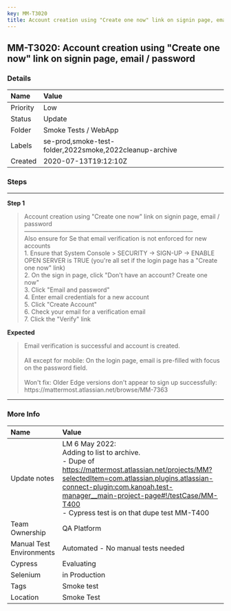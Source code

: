 ```yaml
---
key: MM-T3020
title: Account creation using "Create one now" link on signin page, email / password
---
```


## MM-T3020: Account creation using "Create one now" link on signin page, email / password

### Details

| Name     | Value                                                   |
| :------- | :------------------------------------------------------ |
| Priority | Low                                                     |
| Status   | Update                                                  |
| Folder   | Smoke Tests / WebApp                                    |
| Labels   | se-prod,smoke-test-folder,2022smoke,2022cleanup-archive |
| Created  | 2020-07-13T19:12:10Z                                    |

### Steps

<hr/>

**Step 1**

> <article>Account creation using &quot;Create one now&quot; link on signin page, email / password<br />&mdash;&mdash;&mdash;&mdash;&mdash;&mdash;&mdash;&mdash;&mdash;&mdash;&mdash;&mdash;&mdash;&mdash;&mdash;&mdash;&mdash;&mdash;&mdash;&mdash;&mdash;&mdash;&mdash;&mdash;&mdash;&mdash;&mdash;&mdash;<br />Also ensure for Se that email verification is not enforced for new accounts<br />1. Ensure that System Console &gt; SECURITY -&gt; SIGN-UP -&gt; ENABLE OPEN SERVER is TRUE (you're all set if the login page has a &quot;Create one now&quot; link)<br />2. On the sign in page, click &quot;Don't have an account? Create one now&quot;<br />3. Click &quot;Email and password&quot;<br />4. Enter email credentials for a new account<br />5. Click &quot;Create Account&quot;<br />6. Check your email for a verification email<br />7. Click the &quot;Verify&quot; link</article>

**Expected**

> <article>Email verification is successful and account is created. <br /><br />All except for mobile: On the login page, email is pre-filled with focus on the password field.<br /><br />Won't fix: Older Edge versions don't appear to sign up successfully:  <br />https://mattermost.atlassian.net/browse/MM-7363</article>

<hr/>

### More Info

| Name                     | Value                                                                                                                                                                                                                                                                                 |
| :----------------------- | :------------------------------------------------------------------------------------------------------------------------------------------------------------------------------------------------------------------------------------------------------------------------------------ |
| Update notes             | LM 6 May 2022:<br />Adding to list to archive.<br />- Dupe of https://mattermost.atlassian.net/projects/MM?selectedItem=com.atlassian.plugins.atlassian-connect-plugin:com.kanoah.test-manager__main-project-page#!/testCase/MM-T400<br />- Cypress test is on that dupe test MM-T400 |
| Team Ownership           | QA Platform                                                                                                                                                                                                                                                                           |
| Manual Test Environments | Automated - No manual tests needed                                                                                                                                                                                                                                                    |
| Cypress                  | Evaluating                                                                                                                                                                                                                                                                            |
| Selenium                 | in Production                                                                                                                                                                                                                                                                         |
| Tags                     | Smoke test                                                                                                                                                                                                                                                                            |
| Location                 | Smoke Test                                                                                                                                                                                                                                                                            |
